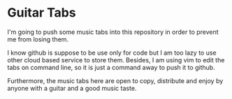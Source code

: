 # Guitar Tabs

I'm going to push some music tabs into this repository in order to prevent me from losing them.

I know github is suppose to be use only for code but I am too lazy to use other cloud based service to store them. Besides, I am using vim to edit the tabs on command line, so it is just a command away to push it to github. 

Furthermore, the music tabs here are open to copy, distribute and enjoy by anyone with a guitar and a good music taste.